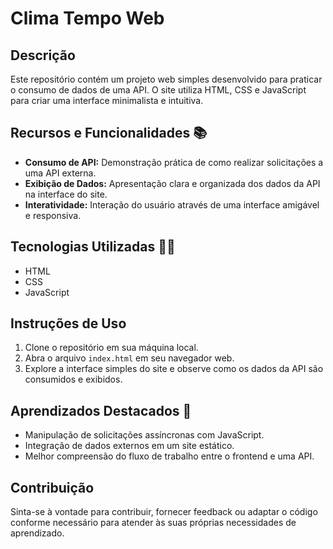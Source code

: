 # Clima Tempo Web 

## Descrição
Este repositório contém um projeto web simples desenvolvido para praticar o consumo de dados de uma API. O site utiliza HTML, CSS e JavaScript para criar uma interface minimalista e intuitiva.

## Recursos e Funcionalidades 📚
- **Consumo de API:** Demonstração prática de como realizar solicitações a uma API externa.
- **Exibição de Dados:** Apresentação clara e organizada dos dados da API na interface do site.
- **Interatividade:** Interação do usuário através de uma interface amigável e responsiva.

## Tecnologias Utilizadas 👩‍💻
- HTML
- CSS
- JavaScript

## Instruções de Uso
1. Clone o repositório em sua máquina local.
2. Abra o arquivo `index.html` em seu navegador web.
3. Explore a interface simples do site e observe como os dados da API são consumidos e exibidos.

## Aprendizados Destacados 🚀
- Manipulação de solicitações assíncronas com JavaScript.
- Integração de dados externos em um site estático.
- Melhor compreensão do fluxo de trabalho entre o frontend e uma API.

## Contribuição
Sinta-se à vontade para contribuir, fornecer feedback ou adaptar o código conforme necessário para atender às suas próprias necessidades de aprendizado.
